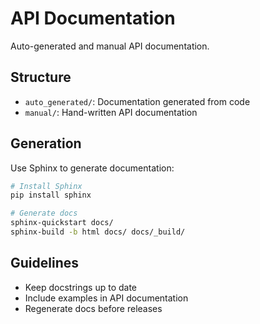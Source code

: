 # API Documentation

Auto-generated and manual API documentation.

## Structure

- `auto_generated/`: Documentation generated from code
- `manual/`: Hand-written API documentation

## Generation

Use Sphinx to generate documentation:

```bash
# Install Sphinx
pip install sphinx

# Generate docs
sphinx-quickstart docs/
sphinx-build -b html docs/ docs/_build/
```

## Guidelines

- Keep docstrings up to date
- Include examples in API documentation
- Regenerate docs before releases
